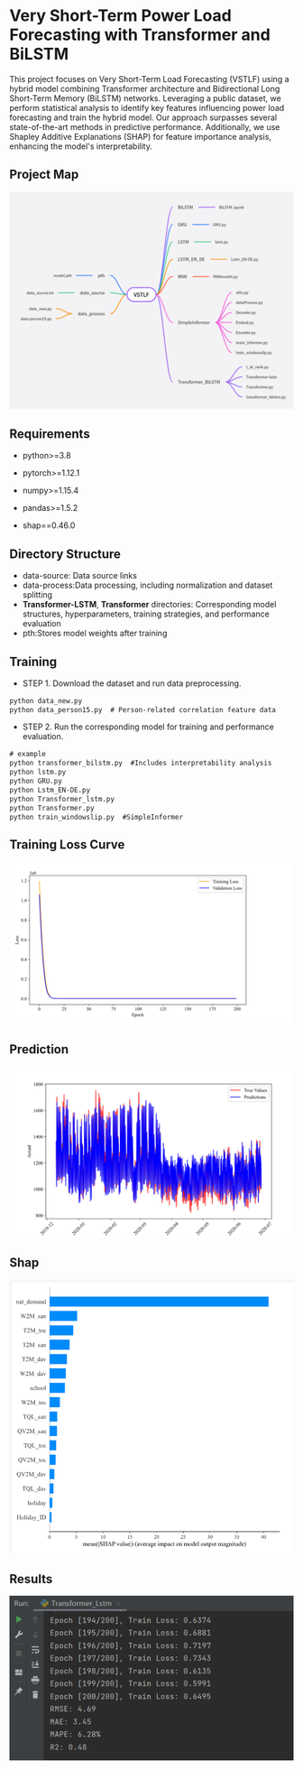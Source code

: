 # Very Short-Term Power Load Forecasting with Transformer and BiLSTM

This project focuses on Very Short-Term Load Forecasting (VSTLF) using a hybrid model combining Transformer architecture and Bidirectional Long Short-Term Memory (BiLSTM) networks. Leveraging a public dataset, we perform statistical analysis to identify key features influencing power load forecasting and train the hybrid model. Our approach surpasses several state-of-the-art methods in predictive performance. Additionally, we use Shapley Additive Explanations (SHAP) for feature importance analysis, enhancing the model's interpretability.




## Project Map
![img.png](pic/xmind.png)


## Requirements
* python>=3.8

* pytorch>=1.12.1

* numpy>=1.15.4

* pandas>=1.5.2

* shap==0.46.0

  

## Directory Structure

- data-source: Data source links
- data-process:Data processing, including normalization and dataset splitting
- **Transformer-LSTM**, **Transformer** directories: Corresponding model structures, hyperparameters, training strategies, and performance evaluation
- pth:Stores model weights after training



## Training

* STEP 1. Download the dataset and run data preprocessing.
```
python data_new.py
python data_person15.py  # Person-related correlation feature data
```
* STEP 2. Run the corresponding model for training and performance evaluation.
```
# example
python transformer_bilstm.py  #Includes interpretability analysis
python lstm.py
python GRU.py
python Lstm_EN-DE.py
python Transformer_lstm.py
python Transformer.py
python train_windowslip.py  #SimpleInformer
```
## Training Loss Curve
![img.png](pic/img.png)
## Prediction
![img_1.png](pic/img_1.png)

## Shap
![img_2.png](pic/img_2.png)

## Results
![image-3.png](pic/image_3.png)